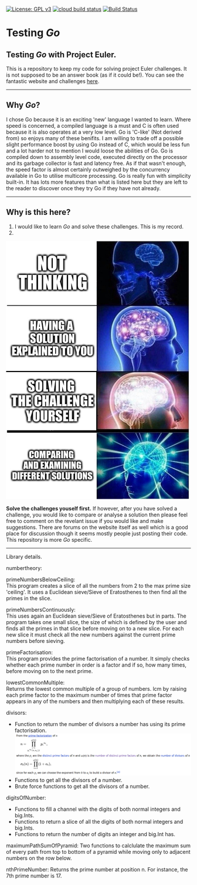 [![License: GPL v3](https://img.shields.io/badge/License-GPLv3-blue.svg)](https://www.gnu.org/licenses/gpl-3.0)
[![cloud build status](https://storage.googleapis.com/testing_go/build/testing_go-master.svg)](https://github.com/ljvmiranda921/cloud-build-badge)
[![Build Status](https://travis-ci.com/andrew-field/testing_go.svg?branch=master)](https://travis-ci.com/andrew-field/testing_go)

# Testing *Go*

## Testing *Go* with Project Euler.  
This is a repository to keep my code for solving project Euler challenges. It is not supposed to be an answer book (as if it could be!). You can see the fantastic website and challenges [here](https://projecteuler.net/ "Project Euler").

---

## Why *Go*?
I chose Go because it is an exciting 'new' language I wanted to learn. Where speed is concerned, a compiled language is a must and C is often used because it is also operates at a very low level. Go is 'C-like' (Not derived from) so enjoys many of these benifits. I am willing to trade off a possible slight performance boost by using Go instead of C, which would be less fun and a lot harder not to mention I would loose the abilities of Go. Go is compiled down to assembly level code, executed directly on the processor and its garbage collector is fast and latency free. As if that wasn't enough, the speed factor is almost certainly outweighed by the concurrency available in Go to utilise multicore processing. Go is really fun with simplicity built-in. It has lots more features than what is listed here but they are left to the reader to discover once they try Go if they have not already.

---

## Why is this here?  
1. I would like to learn *Go* and solve these challenges. This is my record.
2.
![Because sharing (after solving for yourself) is caring.](images/reason2.jpg)

**Solve the challenges youself first.** If however, after you have solved a challenge, you would like to compare or analyse a solution then please feel free to comment on the revelant issue if you would like and make suggestions. There are forums on the website itself as well which is a good place for discussion though it seems mostly people just posting their code. This repository is more _Go_ specific. 

---

Library details.

numbertheory:

primeNumbersBelowCeiling:  
This program creates a slice of all the numbers from 2 to the max prime size 'ceiling'. It uses a Euclidean sieve/Sieve of Eratosthenes to then find all the primes in the slice.

primeNumbersContinuously:  
This uses again an Euclidean sieve/Sieve of Eratosthenes but in parts. The program takes one small slice, the size of which is defined by the user and finds all the primes in that slice before moving on to a new slice. For each new slice it must check all the new numbers against the current prime numbers before sieving.

primeFactorisation:  
This program provides the prime factorisation of a number. It simply checks whether each prime number in order is a factor and if so, how many times, before moving on to the next prime.

lowestCommonMultiple:  
Returns the lowest common multiple of a group of numbers. lcm by raising each prime factor to the maximum number of times that prime factor appears in any of the numbers and then multiplying each of these results.

divisors:  
 - Function to return the number of divisors a number has using its prime factorisation.  
![Insert explantion here (You can't see the picture)](images/numberOfDivisors.png)
 - Functions to get all the divisors of a number.
 - Brute force functions to get all the divisors of a number.

digitsOfNumber:
 - Functions to fill a channel with the digits of both normal integers and big.Ints. 
 - Functions to return a slice of all the digits of both normal integers and big.Ints.
 - Functions to return the number of digits an integer and big.Int has.

maximumPathSumOfPyramid:
Two functions to calclulate the maximum sum of every path from top to bottom of a pyramid while
moving only to adjacent numbers on the row below.

nthPrimeNumber:
Returns the prime number at position n. For instance, the 7th prime number is 17.
